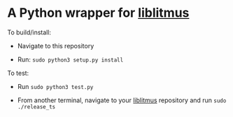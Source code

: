 # A Python wrapper for [liblitmus](https://github.com/LITMUS-RT/liblitmus)

To build/install:

* Navigate to this repository

* Run: ``sudo python3 setup.py install``

To test:

* Run ``sudo python3 test.py``

* From another terminal, navigate to your [liblitmus](https://github.com/LITMUS-RT/liblitmus) repository and run ``sudo ./release_ts``
